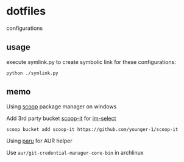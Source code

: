 # dotfiles
configurations

## usage

execute symlink.py to create symbolic link for these configurations:

```
python ./symlink.py
```

## memo

Using [scoop](https://scoop.sh/) package manager on windows

Add 3rd party bucket [scoop-it](https://github.com/younger-1/scoop-it) for [im-select](https://github.com/daipeihust/im-select)

```
scoop bucket add scoop-it https://github.com/younger-1/scoop-it
```

Using [paru](https://github.com/Morganamilo/paru) for AUR helper

Use `aur/git-credential-manager-core-bin` in archlinux
